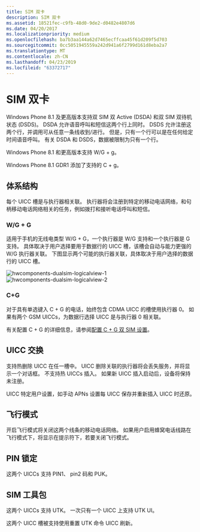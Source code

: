 ```yaml
---
title: SIM 双卡
description: SIM 双卡
ms.assetid: 18521fec-c9fb-48d0-9de2-d0482e4807d6
ms.date: 04/20/2017
ms.localizationpriority: medium
ms.openlocfilehash: ba7b3aa144a62d7465ecffcaa45f61d209f5d703
ms.sourcegitcommit: 0cc5051945559a242d941a6f2799d161d8eba2a7
ms.translationtype: MT
ms.contentlocale: zh-CN
ms.lasthandoff: 04/23/2019
ms.locfileid: "63372717"
---
```

# <a name="dual-sim"></a>SIM 双卡


Windows Phone 8.1 及更高版本支持双 SIM 双 Active (DSDA) 和双 SIM 双待机状态 (DSDS)。 DSDA 允许语音呼叫和短信这两个行上同时。 DSDS 允许注册这两个行，并调用可从任意一条线收到/进行。 但是，只有一个行可以是在任何给定时间语音呼叫。 有关 DSDA 和 DSDS，数据被限制为只有一个行。

Windows Phone 8.1 和更高版本支持 W/G + g。

Windows Phone 8.1 GDR1 添加了支持的 C + g。

## <a name="architecture"></a>体系结构


每个 UICC 槽是与执行器相关联。 执行器将会注册到特定的移动电话网络，和句柄移动电话网络相关的任务，例如拨打和接听电话呼叫和短信。

### <a name="wg--g"></a>W/G + G

适用于手机的无线电类型 W/G + G，一个执行器是 W/G 支持和一个执行器是 G 支持。 具体取决于用户选择要用于数据行的 UICC 槽，该槽会自动与能力更强的 W/G 执行器关联。 下图显示两个可能的执行器关联，具体取决于用户选择的数据行的 UICC 槽。

![hwcomponents\-dualsim\-logicalview\-1](images/hwcomponents-dualsim-logicalview.png)![hwcomponents\-dualsim\-logicalview\-2](images/hwcomponents-dualsim-logicalview-2.png)

### <a name="cg"></a>C+G

对于具有单选键入 C + G 的电话，始终包含 CDMA UICC 的槽使用执行器 0。 如果有两个 GSM UICCs，为数据行选择 UICC 是与执行器 0 相关联。

有关配置 C + G 的详细信息，请参阅[配置 C + G 双 SIM 设置](https://msdn.microsoft.com/library/windows/hardware/dn757414)。

## <a name="uicc-swapping"></a>UICC 交换


支持热删除 UICC 在任一槽中。 UICC 删除关联的执行器将会丢失服务，并将显示一个对话框。 不支持热 UICCs 插入。 如果新 UICC 插入启动后，设备将保持未注册。

UICC 特定用户设置，如手动 APNs 设置每 UICC 保存并重新插入 UICC 时还原。

## <a name="airplane-mode"></a>飞行模式


开启飞行模式将关闭这两个线条的移动电话网络。 如果用户启用蜂窝电话线路在飞行模式下，将显示在提示符下，若要关闭飞行模式。

## <a name="pin-lock"></a>PIN 锁定


这两个 UICCs 支持 PIN1、 pin2 码和 PUK。

## <a name="sim-toolkit"></a>SIM 工具包


这两个 UICCs 支持 UTK。 一次只有一个 UICC 上支持 UTK UI。

这两个 UICC 槽被支持使用重置 UTK 命令 UICC 刷新。

 

 






